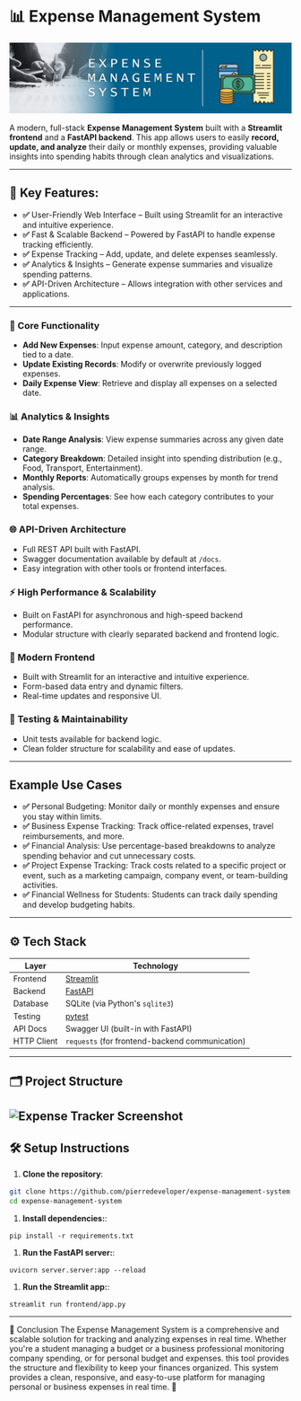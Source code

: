 # 📊 Expense Management System

![Expense Tracker Screenshot](https://github.com/pierredeveloper/expense-management-system/blob/0da8ff9745b7bcde138c1868bd977737e328afd5/expense%20management.png)

A modern, full-stack **Expense Management System** built with a **Streamlit frontend** and a **FastAPI backend**. This app allows users to easily **record, update, and analyze** their daily or monthly expenses, providing valuable insights into spending habits through clean analytics and visualizations.

---

## 📌 Key Features:

- **✅** User-Friendly Web Interface – Built using Streamlit for an interactive and intuitive experience.
- **✅** Fast & Scalable Backend – Powered by FastAPI to handle expense tracking efficiently.
- **✅** Expense Tracking – Add, update, and delete expenses seamlessly.
- **✅** Analytics & Insights – Generate expense summaries and visualize spending patterns.
- **✅** API-Driven Architecture – Allows integration with other services and applications.

---

### 🔧 Core Functionality
- **Add New Expenses**: Input expense amount, category, and description tied to a date.
- **Update Existing Records**: Modify or overwrite previously logged expenses.
- **Daily Expense View**: Retrieve and display all expenses on a selected date.

### 📊 Analytics & Insights
- **Date Range Analysis**: View expense summaries across any given date range.
- **Category Breakdown**: Detailed insight into spending distribution (e.g., Food, Transport, Entertainment).
- **Monthly Reports**: Automatically groups expenses by month for trend analysis.
- **Spending Percentages**: See how each category contributes to your total expenses.

### 🌐 API-Driven Architecture
- Full REST API built with FastAPI.
- Swagger documentation available by default at `/docs`.
- Easy integration with other tools or frontend interfaces.

### ⚡ High Performance & Scalability
- Built on FastAPI for asynchronous and high-speed backend performance.
- Modular structure with clearly separated backend and frontend logic.

### 🎨 Modern Frontend
- Built with Streamlit for an interactive and intuitive experience.
- Form-based data entry and dynamic filters.
- Real-time updates and responsive UI.

### 🧪 Testing & Maintainability
- Unit tests available for backend logic.
- Clean folder structure for scalability and ease of updates.

---

## Example Use Cases

- **✅** Personal Budgeting: Monitor daily or monthly expenses and ensure you stay within limits.
- **✅** Business Expense Tracking: Track office-related expenses, travel reimbursements, and more.
- **✅** Financial Analysis: Use percentage-based breakdowns to analyze spending behavior and cut unnecessary costs.
- **✅** Project Expense Tracking: Track costs related to a specific project or event, such as a marketing campaign, company event, or team-building activities.
- **✅** Financial Wellness for Students: Students can track daily spending and develop budgeting habits.

---

## ⚙️ Tech Stack

| Layer       | Technology            |
|-------------|------------------------|
| Frontend    | [Streamlit](https://streamlit.io)      |
| Backend     | [FastAPI](https://fastapi.tiangolo.com) |
| Database    | SQLite (via Python's `sqlite3`) |
| Testing     | [pytest](https://docs.pytest.org)       |
| API Docs    | Swagger UI (built-in with FastAPI) |
| HTTP Client | `requests` (for frontend-backend communication) |

---

## 🗂️ Project Structure

![Expense Tracker Screenshot](https://github.com/pierredeveloper/expense-management-system/blob/9b602939b7f342291982a0f48d372a7be8ecff49/project_structure.png)
---

## 🛠️ Setup Instructions

1. **Clone the repository**:
```bash
git clone https://github.com/pierredeveloper/expense-management-system.git
cd expense-management-system
```
1. **Install dependencies:**:
```commandline
pip install -r requirements.txt
```
1. **Run the FastAPI server:**:
```commandline
uvicorn server.server:app --reload
```
1. **Run the Streamlit app:**:
```commandline
streamlit run frontend/app.py
```
---

🧾 Conclusion
The Expense Management System is a comprehensive and scalable solution for tracking and analyzing 
expenses in real time. Whether you're a student managing a budget or a business professional 
monitoring company spending, or for personal budget and expenses. this tool provides the structure and flexibility to keep your finances
organized. This system provides a clean, responsive, and easy-to-use platform for managing personal or business
expenses in real time. 🚀
